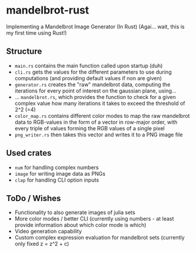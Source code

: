 # mandelbrot-rust
Implementing a Mandelbrot Image Generator (In Rust) (Agai... wait, this is my first time using Rust!)

## Structure
- ```main.rs``` contains the main function called upon startup (duh)
- ```cli.rs``` gets the values for the different parameters to use during computations (and providing default values if non are given) 
- ```generator.rs``` creates the "raw" mandelbrot data, computing the iterations for every point of interest on the gaussian plane, using...
- ... ```mandelbrot.rs```, which provides the function to check for a given complex value how many iterations it takes to exceed the threshold of 2^2 (=4)
- ```color_map.rs``` contains different color modes to map the raw mandelbrot data to RGB-values in the form of a vector in row-major order, with every triple of values forming the RGB values of a single pixel
- ```png_writer.rs``` then takes this vector and writes it to a PNG image file

## Used crates
- ```num``` for handling complex numbers
- ```image``` for writing image data as PNGs
- ```clap``` for handling CLI option inputs

## ToDo / Wishes
- Functionality to also generate images of julia sets
- More color modes / better CLI (currently using numbers - at least provide information about which color mode is which)
- Video generation capability
- Custom complex expression evaluation for mandelbrot sets (currently only fixed z = z^2 + c) 


